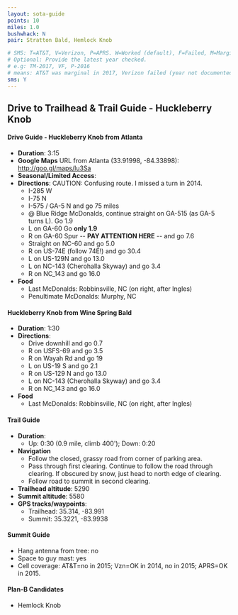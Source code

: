 ```yaml
---
layout: sota-guide
points: 10
miles: 1.0
bushwhack: N
pair: Stratton Bald, Hemlock Knob

# SMS: T=AT&T, V=Verizon, P=APRS. W=Worked (default), F=Failed, M=Marginal (some failed).
# Optional: Provide the latest year checked.
# e.g: TM-2017, VF, P-2016
# means: AT&T was marginal in 2017, Verizon failed (year not documented), APRS worked in 2016.
sms: Y
---
```

Drive to Trailhead & Trail Guide - Huckleberry Knob
--------------------------------------------------------
#### Drive Guide - Huckleberry Knob from Atlanta

* **Duration**: 3:15
* **Google Maps** URL from Atlanta (33.91998, -84.33898): http://goo.gl/maps/lu3Sa
* **Seasonal/Limited Access**:
* **Directions**: CAUTION: Confusing route.  I missed a turn in 2014.
    * I-285 W
    * I-75 N
    * I-575 / GA-5 N and go 75 miles
    * @ Blue Ridge McDonalds, continue straight on GA-515 (as GA-5 turns L). Go 1.9
    * L on GA-60 Go **only 1.9**
    * R on GA-60 Spur -- **PAY ATTENTION HERE** -- and go 7.6 
    * Straight on NC-60 and go 5.0
    * R on US-74E (follow 74E!) and go 30.4
    * L on US-129N and go 13.0
    * L on NC-143 (Cherohalla Skyway) and go 3.4
    * R on NC_143 and go 16.0
* **Food**
    * Last McDonalds: Robbinsville, NC (on right, after Ingles)
    * Penultimate McDonalds: Murphy, NC

#### Huckleberry Knob from Wine Spring Bald
* **Duration**: 1:30
* **Directions**:
    * Drive downhill and go 0.7
    * R on USFS-69 and go 3.5
    * R on Wayah Rd and go 19
    * L on US-19 S and go 2.1
    * R on US-129 N and go 13.0
    * L on NC-143 (Cherohalla Skyway) and go 3.4
    * R on NC_143 and go 16.0
* **Food**
    * Last McDonalds: Robbinsville, NC (on right, after Ingles)

#### Trail Guide

* **Duration**: 
  * Up: 0:30 (0.9 mile, climb 400'); Down: 0:20
* **Navigation**
    * Follow the closed, grassy road from corner of parking area.
    * Pass through first clearing.  Continue to follow the road through clearing.  If obscured by snow, just head to north edge of clearing.
    * Follow road to summit in second clearing.
* **Trailhead altitude**: 5290
* **Summit altitude**: 5580
* **GPS tracks/waypoints**:
    * Trailhead: 35.314, -83.991
    * Summit: 35.3221, -83.9938

#### Summit Guide

* Hang antenna from tree: no
* Space to guy mast: yes
* Cell coverage: AT&T=no in 2015; Vzn=OK in 2014, no in 2015; APRS=OK in 2015.

#### Plan-B Candidates

* Hemlock Knob
